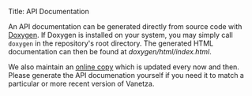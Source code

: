 Title: API Documentation


An API documentation can be generated directly from source code with [Doxygen](http://www.doxygen.nl).
If Doxygen is installed on your system, you may simply call `doxygen` in the repository's root directory.
The generated HTML documentation can then be found at *doxygen/html/index.html*.

We also maintain an [online copy](https://www.vanetza.org/doxygen/index.html) which is updated every now and then.
Please generate the API documenation yourself if you need it to match a particular or more recent version of Vanetza.
